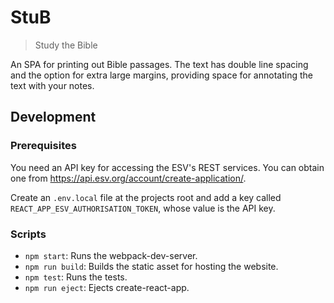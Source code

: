 # StuB
> Study the Bible

An SPA for printing out Bible passages. The text has double line spacing and the option for extra large margins, providing space for annotating the text with your notes. 

## Development

### Prerequisites

You need an API key for accessing the ESV's REST services. You can obtain one from https://api.esv.org/account/create-application/.

Create an `.env.local` file at the projects root and add a key called `REACT_APP_ESV_AUTHORISATION_TOKEN`, whose value is the API key.

### Scripts

* `npm start`: Runs the webpack-dev-server.
* `npm run build`: Builds the static asset for hosting the website.
* `npm test`: Runs the tests.
* `npm run eject`: Ejects create-react-app.

